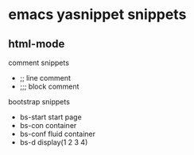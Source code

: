 # emacs yasnippet snippets

## html-mode

comment snippets
* ;; line comment
* ;;; block comment

bootstrap snippets
* bs-start start page
* bs-con container
* bs-conf fluid container
* bs-d display(1 2 3 4)

